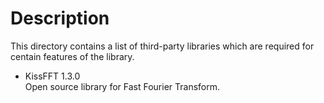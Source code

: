 # Description    
This directory contains a list of third-party libraries which are required for centain features of the library.
   
- KissFFT 1.3.0     
Open source library for Fast Fourier Transform.
